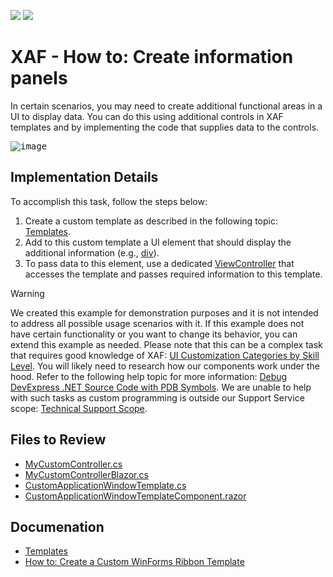 <!-- default badges list -->
[![](https://img.shields.io/badge/Open_in_DevExpress_Support_Center-FF7200?style=flat-square&logo=DevExpress&logoColor=white)](https://supportcenter.devexpress.com/ticket/details/E2690)
[![](https://img.shields.io/badge/📖_How_to_use_DevExpress_Examples-e9f6fc?style=flat-square)](https://docs.devexpress.com/GeneralInformation/403183)
<!-- default badges end -->

# XAF - How to: Create information panels

In certain scenarios, you may need to create additional functional areas in a UI to display data. You can do this using additional controls in XAF templates and by implementing the code that supplies data to the controls.

<kbd>![image](https://github.com/DevExpress-Examples/XAF_how-to-create-information-panels-e2690/assets/14300209/8d289a08-7952-419e-89e4-8aaf05fa6b2d)</kbd>

## Implementation Details

To accomplish this task, follow the steps below: 

1. Create a custom template as described in the following topic: [Templates](https://docs.devexpress.com/eXpressAppFramework/112609/ui-construction/templates).
2. Add to this custom template a UI element that should display the additional information (e.g., [div](https://www.w3schools.com/tags/tag_div.ASP)).
3. To pass data to this element, use a dedicated [ViewController](https://docs.devexpress.com/eXpressAppFramework/DevExpress.ExpressApp.ViewController) that accesses the template and passes required information to this template.

> [!WARNING]
> We created this example for demonstration purposes and it is not intended to address all possible usage scenarios with it.
> If this example does not have certain functionality or you want to change its behavior, you can extend this example as needed. Please note that this can be a complex task that requires good knowledge of XAF: [UI Customization Categories by Skill Level](https://www.devexpress.com/products/net/application_framework/xaf-considerations-for-newcomers.xml#ui-customization-categories). You will likely need to research how our components work under the hood. Refer to the following help topic for more information: [Debug DevExpress .NET Source Code with PDB Symbols](https://docs.devexpress.com/GeneralInformation/403656/support-debug-troubleshooting/debug-controls-with-debug-symbols).
> We are unable to help with such tasks as custom programming is outside our Support Service scope: [Technical Support Scope](https://www.devexpress.com/products/net/application_framework/xaf-considerations-for-newcomers.xml#support).

## Files to Review

- [MyCustomController.cs](CS/EFCore/InfoPanelEF/InfoPanelEF.Module/Controllers/MyCustomController.cs) 
- [MyCustomControllerBlazor.cs](CS/EFCore/InfoPanelEF/InfoPanelEF.Blazor.Server/Controllers/MyCustomControllerBlazor.cs) 
- [CustomApplicationWindowTemplate.cs](CS/EFCore/InfoPanelEF/InfoPanelEF.Blazor.Server/Templates/CustomApplicationWindowTemplate.cs) 
- [CustomApplicationWindowTemplateComponent.razor](CS/EFCore/InfoPanelEF/InfoPanelEF.Blazor.Server/Templates/CustomApplicationWindowTemplateComponent.razor)

## Documenation

- [Templates](https://docs.devexpress.com/eXpressAppFramework/112609/ui-construction/templates)
- [How to: Create a Custom WinForms Ribbon Template](https://docs.devexpress.com/eXpressAppFramework/112618/ui-construction/templates/in-winforms/how-to-create-a-custom-winforms-ribbon-template)
